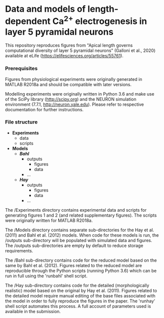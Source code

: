 # Data and models of length-dependent Ca<sup>2+</sup> electrogenesis in layer 5 pyramidal neurons

This repository reproduces figures from "Apical length governs computational diversity of layer 5 pyramidal neurons" (Galloni et al., 2020) available at eLife (https://elifesciences.org/articles/55761).

### Prerequisites

Figures from physiological experiments were originally generated in MATLAB R2018a and should be compatible with later versions. 

Modelling experiments were originally written in Python 3.6 and make use of the SciPy library (http://scipy.org) and the NEURON simulation environment (7.7.1, http://neuron.yale.edu). Please refer to respective documentation for further instructions.

### File structure

* **Experiments**
  + data
  + scripts
* **Models**
  + ***Bahl***
    + outputs
      + figures
      + data
    + ...
  + ***Hay***
    + outputs
      + figures
      + data
    + ...

The /Experiments directory contains experimental data and scripts for generating figures 1 and 2 (and related supplementary figures). The scripts were originally written for MATLAB R2018a.

The /Models directory contains separate sub-directories for the Hay et al. (2011) and Bahl et al. (2012) models. When code for these models is run, the /outputs sub-directory will be populated with simulated data and figures. The /outputs sub-directories are empty by default to reduce storage requirements.

The /Bahl sub-directory contains code for the reduced model based on the same by Bahl et al. (2012). Figures related to the reduced model are reproducible through the Python scripts (running Python 3.6) which can be run in full using the 'runbahl' shell script.

The /Hay sub-directory contains code for the detailed (morphologically realistic) model based on the original by Hay et al. (2011). Figures related to the detailed model require manual editing of the base files associated with the model in order to fully reproduce the figures in the paper. The 'runhay' shell script automates this process. A full account of parameters used is available in the submission.
